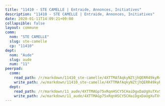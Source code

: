 ```yaml
---
title: "11410 - STE CAMELLE | Entraide, Annonces, Initiatives"
description: "11410 - STE CAMELLE | Entraide, Annonces, Initiatives"
date: 2020-01-11T14:09:21+09:00
collapsible: false
layout: commune
comm:
  nom: "STE CAMELLE"
  slug: ste-camelle
  cp: "11410"
dept:
  nom: "Aude"
  slug: aude
  num: "11"
peerpad:
  comm:
    read_path: /r/markdown/11410_ste-camelle/4XTTMAfAqkyNZtjhQERR49kyR48baciMvPgDj1R972aUsJmZQ
    write_path: /w/markdown/11410_ste-camelle/4XTTMAfAqkyNZtjhQERR49kyR48baciMvPgDj1R972aUsJmZQ-K3TgUsAPhbcc6cWr6wz7VGH2HH2GmCprTYsh4f1rtZntjLThVsaT7NWk4SAVAsYo1ySJutqxegUmbVV4iPbdXU1KV76HkkD7hu84hbC9E3GYpGWoBfcHxFcrs7uLXFUWZL5qLHGJ
  dept:
    read_path: /r/markdown/11_aude/4XTTMAGp75xRqnHSCY5CHaiDgxDaUgXuTXvSZDHnY1JdjJiUk
    write_path: /w/markdown/11_aude/4XTTMAGp75xRqnHSCY5CHaiDgxDaUgXuTXvSZDHnY1JdjJiUk-K3TgUenjCPDfs1W21bst2JvrPDW324QBfMvPid11puzXxXGQEeNw9p4QtfnUhSn4LYSwR6UDBQmdr3wFq2CDRGqNz2QynSm58zgCpz2PKP6Y24UTpxW22MudfeZ339ZPKnHm6XTr
---
```


